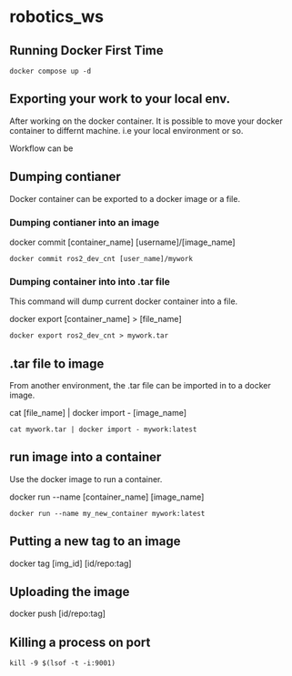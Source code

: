 # robotics_ws

## Running Docker First Time


```
docker compose up -d
```


## Exporting your work to your local env.
After working on the docker container. It is possible to move your docker container to differnt machine. i.e your local environment or so.

Workflow can be 

## Dumping contianer

Docker container can be exported to a docker image or a file.


### Dumping contianer into an image
docker commit [container_name] [username]/[image_name]

```
docker commit ros2_dev_cnt [user_name]/mywork
```


### Dumping container into into .tar file

This command will dump current docker container into a file.

docker export [container_name] > [file_name]

```
docker export ros2_dev_cnt > mywork.tar
```

## .tar file to image

From another environment, the .tar file can be imported in to a docker image.

cat [file_name] | docker import - [image_name] 
```
cat mywork.tar | docker import - mywork:latest
```

## run image into a container
Use the docker image to run a container.

docker run --name [container_name] [image_name]
```
docker run --name my_new_container mywork:latest
```


## Putting a new tag to an image
docker tag [img_id] [id/repo:tag]

## Uploading the image
docker push [id/repo:tag]



## Killing a process on port

```
kill -9 $(lsof -t -i:9001)
```